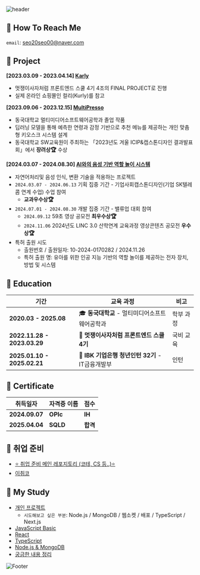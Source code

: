 ![header](https://capsule-render.vercel.app/api?type=waving&color=F95700&height=160&section=header&text=이왕%20시작하면%20대충하지않는,%20서미영입니다.&fontSize=30&animation=fadeIn&fontAlignY=32&descAlignY=51&descAlign=70&fontColor=ffffff)
<h2>🔶 How To Reach Me</h2>

`email`: seo20seo00@naver.com

<h2>🔶 Project</h2>

**[2023.03.09 - 2023.04.14] [Karly](https://github.com/LikeLion-FE-React-Project04/project-repo)<br/>**
- 멋쟁이사자처럼 프론트엔드 스쿨 4기 4조의 FINAL PROJECT로 진행<br/>
- 실제 온라인 쇼핑몰인 컬리(Kurly)를 참고<br/>

**[2023.09.06 - 2023.12.15] [MultiPresso](https://github.com/SeoMiYoung/MultiPresso)<br/>**
- 동국대학교 멀티미디어소프트웨어공학과 졸업 작품<br/>
- 딥러닝 모델을 통해 예측한 연령과 감정 기반으로 추천 메뉴를 제공하는 개인 맞춤형 키오스크 시스템 설계<br/>
- 동국대학교 SW교육원이 주최하는 「2023년도 겨울 ICIP&캡스톤디자인 결과발표회」에서 **장려상🏆** 수상

**[2024.03.07 - 2024.08.30] [AI와의 음성 기반 역할 놀이 시스템](https://github.com/Prize-Three)<br/>**
- 자연어처리및 음성 인식, 변환 기술을 적용하는 프로젝트
- `2024.03.07 - 2024.06.13` 기획 집중 기간 - 기업사회캡스톤디자인(기업 SK텔레콤 연계 수업) 수업 참여 
   - **교과우수상🏆**
- `2024.07.01 - 2024.08.30` 개발 집중 기간 - 밸류업 대회 참여
   - `2024.09.12` 59초 영상 공모전 **최우수상🏆**
   - `2024.11.06` 2024년도 LINC 3.0 산학연계 교육과정 영상콘텐츠 공모전 **우수상🏆**
- 특허 출원 시도
   - 출원번호 / 출원일자: 10-2024-0170282 / 2024.11.26
   - 특허 출원 명: 유아를 위한 인공 지능 기반의 역할 놀이를 제공하는 전자 장치, 방법 및 시스템

<h2>🔶 Education</h2>

| 기간 | 교육 과정 | 비고 |
|------|------------------------|------|
| **2020.03 - 2025.08** | 🎓 **동국대학교** - 멀티미디어소프트웨어공학과 | 학부 과정 |
| **2022.11.28 - 2023.03.29** | 🦁 **멋쟁이사자처럼 프론트엔드 스쿨 4기** | 국비 교육 |
| **2025.01.10 - 2025.02.21** | 🏦 **IBK 기업은행 청년인턴 32기** - IT금융개발부 | 인턴 |

<h2>🔶 Certificate</h2>

| 취득일자 | 자격증 이름 | 점수 |
|------|------------------------|------|
| **2024.09.07** | **OPIc** | **IH** |
| **2025.04.04** | **SQLD** | **합격** |


<h2>🔶 취업 준비</h2>

- [⭐ 취업 준비 메인 레포지토리 (코테, CS 등..)⭐](https://github.com/algorithm-zone/miyoung-zone)
- [이취코](https://github.com/SeoMiYoung/ready-for-coding-test)

<h2>🔶 My Study</h2>

- [개인 프로젝트](https://github.com/SeoMiYoung/CA_nodedotjs_mongodb)
   - `시도해보고 싶은 부분`: Node.js / MongoDB / 웹소켓 / 배포 / TypeScript / Next.js
- [JavaScript Basic](https://github.com/SeoMiYoung/javascript-basic)
- [React](https://github.com/SeoMiYoung/react-basic)
- [TypeScript](https://github.com/SeoMiYoung/ts_ca_study)
- [Node.js & MongoDB](https://github.com/SeoMiYoung/CA_nodedotjs_mongodb)
- [궁금한 내용 정리](https://github.com/SeoMiYoung/Learning)
  

<!-- ![Footer](https://capsule-render.vercel.app/api?type=waving&color=auto&height=100&section=footer) -->
![Footer](https://capsule-render.vercel.app/api?type=waving&color=F95700&height=150&section=footer)
